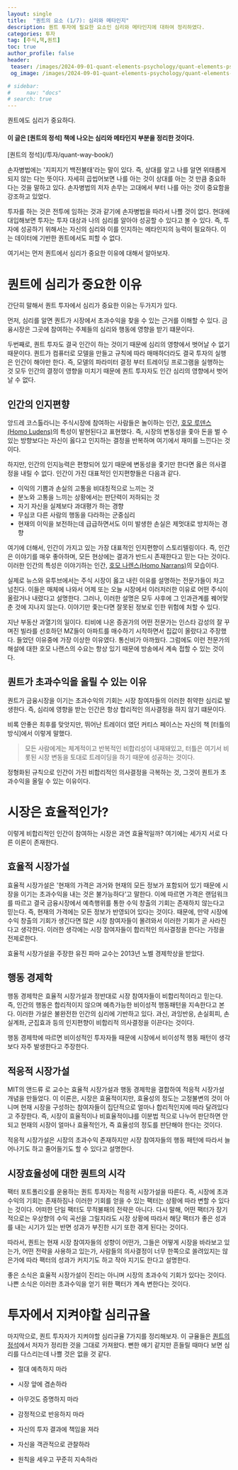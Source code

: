 ```yaml
---
layout: single
title:  "퀀트의 요소 (1/7): 심리와 메타인지"
description: 퀀트 투자에 필요한 요소인 심리와 메타인지에 대하여 정리하였다.
categories: 투자
tag: [주식,책,퀀트]
toc: true
author_profile: false
header:
 teaser: /images/2024-09-01-quant-elements-psychology/quant-elements-psychology-thumbnail.webp
 og_image: /images/2024-09-01-quant-elements-psychology/quant-elements-psychology-thumbnail.webp

# sidebar:
#     nav: "docs"
# search: true
---
```

퀀트에도 심리가 중요하다.

<div class="notice--primary">
  <h4>이 글은 [퀀트의 정석] 책에 나오는 심리와 메타인지 부분을 정리한 것이다.</h4>
</div>
[퀀트의 정석](/투자/quant-way-book/)

손자병법에는 '지피지기 백전불태'라는 말이 있다. 즉, 상대를 알고 나를 알면 위태롭게 되지 않는 다는 뜻이다. 자세히 곱씹어보면 나를 아는 것이 상대를 아는 것 만큼 중요하다는 것을 말하고 있다. 손자병법의 저자 손무는 고대에서 부터 나를 아는 것이 중요함을 강조하고 있었다.

투자를 하는 것은 전투에 임하는 것과 같기에 손자병법을 따라서 나쁠 것이 없다. 현대에 대입해보면 투자는 투자 대상과 나의 심리를 알아야 성공할 수 있다고 볼 수 있다. 즉, 투자에 성공하기 위해서는 자신의 심리와 이를 인지하는 메타인지의 능력이 필요하다. 이는 데이터에 기반한 퀀트에서도 피할 수 없다.

여기서는 먼저 퀀트에서 심리가 중요한 이유에 대해서 알아보자.

# 퀀트에 심리가 중요한 이유
간단히 말해서 퀀트 투자에서 심리가 중요한 이유는 두가지가 있다.

먼저, 심리를 알면 퀀트가 시장에서 초과수익을 찾을 수 있는 근거를 이해할 수 있다. 금융시장은 그곳에 참여하는 주체들의 심리와 행동에 영향을 받기 떄문이다.

두번째로, 퀀트 투자도 결국 인간이 하는 것이기 때문에 심리의 영향에서 벗어날 수 없기 때문이다. 퀀트가 컴퓨터로 모델을 만들고 규칙에 따라 매매하더라도 결국 투자의 실행은 인간이 해야만 한다. 즉, 모델의 파라미터 결정 부터 트레이딩 프로그램을 실행하는 것 모두 인간의 결정이 영향을 미치기 때문에 퀀트 투자자도 인간 심리의 영향에서 벗어날 수 없다.

## 인간의 인지편향
앙드레 코스톨라니는 주식시장에 참여하는 사람들은 놀이하는 인간, [호모 루덴스(Homo Ludens)](https://ko.wikipedia.org/wiki/%ED%98%B8%EB%AA%A8_%EB%A3%A8%EB%8D%B4%EC%8A%A4)의 특성이 발현된다고 표현했다. 즉, 시장의 변동성을 좇아 돈을 벌 수 있는 방향보다는 자신이 옳다고 인지하는 결정을 반복하며 여기에서 재미를 느낀다는 것이다. 

하지만, 인간의 인지능력은 편향되어 있기 때문에 변동성을 좇기만 한다면 옳은 의사결정을 내릴 수 없다. 인간이 가진 대표적인 인지편향들은 다음과 같다. 
- 이익의 기쁨과 손실의 고통을 비대칭적으로 느끼는 것
- 분노와 고통을 느끼는 상황에서는 판단력이 저하되는 것
- 자기 자신을 실제보다 과대평가 하는 경향
- 무심코 다른 사람의 행동을 다라하는 군중심리
- 현재의 이익을 보전하는데 급급하면서도 이미 발생한 손실은 제멋대로 방치하는 경향

여기에 더해서, 인간이 가지고 있는 가장 대표적인 인지편향이 스토리텔링이다. 즉, 인간은 이야기를 매우 좋아하며, 모든 현상에는 결과가 반드시 존재한다고 믿는 다는 것이다. 이러한 인간의 특성은 이야기하는 인간, [호모 나렌스(Homo Narrans)](https://ko.wikipedia.org/wiki/%ED%98%B8%EB%AA%A8_%EB%82%98%EB%A0%8C%EC%8A%A4)의 모습이다. 

실제로 뉴스와 유투브에서는 주식 시장이 옳고 내린 이유를 설명하는 전문가들이 차고 넘친다. 이들은 매체에 나와서 어제 또는 오늘 시장에서 이러저러한 이유로 어떤 주식이 올랐거나 내렸다고 설명한다. 그러나, 이러한 설명은 모두 사후에 그 인과관계를 꿰어맞춘 것에 지나지 않는다. 이야기만 좇는다면 잘못된 정보로 인한 위험에 처할 수 있다. 

지난 부동산 과열기의 일이다. 티비에 나온 증권가의 어떤 전문가는 인스타 감성의 잘 꾸며진 빌라를 선호하던 MZ들이 아파트를 매수하기 시작하면서 집값이 올랐다고 주장했다. 들었던 이유중에 가장 이상한 이유였다. 통신비가 아까웠다. 그럼에도 이런 전문가의 해설에 대한 호모 나랜스의 수요는 항상 있기 때문에 방송에서 계속 접할 수 있는 것이다.

## 퀀트가 초과수익을 올릴 수 있는 이유
퀀트가 금융시장을 이기는 초과수익의 기회는 시장 참여자들의 이러한 취약한 심리로 발생한다. 즉, 심리에 영향을 받는 인간은 항상 합리적인 의사결정을 하지 않기 떄문이다. 

비록 안좋은 최후를 맞앗지만, 뛰어난 트레이더 였던 커티스 페이스는 자신의 책 [터틀의 방식]에서 이렇게 말했다. 

> 모든 사람에게는 체계적이고 반복적인 비합리성이 내재돼있고, 터틀은 여기서 비롯된 시장 변동을 토대로 트레이딩을 하기 때문에 성공하는 것이다.

정형화된 규칙으로 인간이 가진 비합리적인 의사결정을 극복하는 것, 그것이 퀀트가 초과수익을 올릴 수 있는 이유이다.

# 시장은 효율적인가?
이렇게 비합리적인 인간이 참여하는 시장은 과연 효율적일까? 
여기에는 세가지 서로 다른 이론이 존재한다. 

## 효율적 시장가설
효율적 시장가설은 '현재의 가격은 과거와 현재의 모든 정보가 포함되어 있기 때문에 시장을 이기는 초과수익을 내는 것은 불가능하다'고 말한다. 이에 따르면 가격은 랜덤워크를 따르고 결국 금융시장에서 예측행위를 통한 수익 창출의 기회는 존재하지 않는다고 믿는다. 즉, 현재의 가격에는 모든 정보가 반영되어 있다는 것이다. 때문에, 만약 시장에 수익 창출의 기회가 생긴다면 많은 시장 참여자들이 몰려와서 이러한 기회가 곧 사라진다고 생각한다. 이러한 생각에는 시장 참여자들이 합리적인 의사결정을 한다는 가정을 전제로한다. 

효율적 시장가설을 주장한 유진 파마 교수는 2013년 노벨 경제학상을 받았다. 

## 행동 경제학
행동 경제학은 효율적 시장가설과 정반대로 시장 참여자들이 비합리적이라고 믿는다. 즉, 인간의 행동은 합리적이지 않으며 예측가능한 비이성적 행동패턴을 지속한다고 본다. 이러한 가설은 불완전한 인간의 심리에 기반하고 있다. 과신, 과잉반응, 손실회피, 손실계좌, 군집효과 등의 인지편향이 비합리적 의사결정을 이끈다는 것이다. 

행동 경제학에 따르면 비이성적인 투자자들 때문에 시장에서 비이성적 행동 패턴이 생각보다 자주 발생한다고 주장한다. 

## 적응적 시장가설
MIT의 앤드류 로 교수는 효율적 시장가설과 행동 경제학을 결합하여 적응적 시장가설 개념을 만들었다. 이 이론은, 시장은 효율적이지만, 효율성의 정도는 고정불변의 것이 아니며 현재 시장을 구성하는 참여자들이 집단적으로 얼마나 합리적인지에 따라 달려있다고 주장한다. 즉, 시장이 효율적이나 비효율적이냐를 이분법 적으로 나누어 판단하면 안되고 현재의 시장이 얼마나 효율적인가, 즉 효율성의 정도를 판단해야 한다는 것이다.

적응적 시장가설은 시장의 초과수익 존재하지만 시장 참여자들의 행동 패턴에 따라서 늘어나기도 하고 줄어들기도 할 수 있다고 설명한다.

## 시장효율성에 대한 퀀트의 시각
팩터 포트폴리오를 운용하는 퀀트 투자자는 적응적 시장가설을 따른다. 즉, 시장에 초과수익의 기회는 존재하짐나 이러한 기회를 얻을 수 있는 팩터는 상황에 따라 변할 수 있다는 것이다. 어떠한 단일 팩터도 무적불패의 전략은 아니다. 다시 말해, 어떤 팩터가 장기적으로는 우상향의 수익 곡선을 그릴지라도 시장 상황에 따라서 해당 팩터가 좋은 성과를 내는 시기가 있는 반면 성과가 부진한 시기 또한 겪게 된다는 것이다. 

따라서, 퀀트는 현재 시장 참여자들의 성향이 어떤가, 그들은 어떻게 시장을 바라보고 있는가, 어떤 전략을 사용하고 있는가, 사람들의 의사결정이 너무 한쪽으로 쏠려있지는 않은가에 따라 팩터의 성과가 커지기도 하고 작아 지기도 한다고 설명한다.

좋은 소식은 효율적 시장가설이 진리는 아니며 시장의 초과수익 기회가 있다는 것이다. 나쁜 소식은 이러한 초과수익을 얻기 위한 팩터가 계속 변한다는 것이다. 

# 투자에서 지켜야할 심리규율
마지막으로, 퀀트 투자자가 지켜야할 심리규율 7가지를 정리해보자. 이 규율들은 [퀀트의 정석](/투자/quant-way-book/)에서 저자가 정리한 것을 그대로 가져왔다. 뻔한 얘기 같지만 흔들릴 때마다 보면 심리를 다스리는데 나쁠 것은 없을 것 같다. 

- 절대 예측하지 마라

- 시장 앞에 겸손하라

- 아무것도 증명하지 마라

- 감정적으로 반응하지 마라

- 자신의 투자 결과에 책임을 져라

- 자신을 객관적으로 관찰하라

- 원칙을 세우고 꾸준히 지속하라
